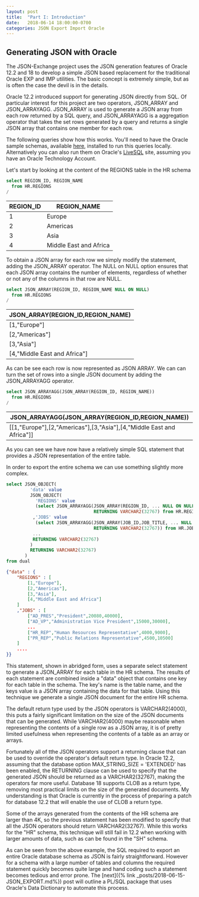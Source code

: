 ```yaml
---
layout: post
title:  "Part I: Introduction"
date:   2018-06-14 18:00:00-0700
categories: JSON Export Import Oracle
---
```

## Generating JSON with Oracle

The JSON-Exchange project uses the JSON generation features of Oracle 12.2 and 18 to develop a simple JSON based replacement for the traditional Oracle EXP and IMP utilities. The basic concept is extremely simple, but as is often the case the devil is in the details. 

Oracle 12.2 introduced support for generating JSON directly from SQL. Of particular interest for this project are two operators, JSON_ARRAY and JSON_ARRAYAGG. JSON_ARRAY is used to generate a JSON array from each row returned by a SQL query, and JSON_ARRAYAGG is a aggregation operator that takes the set rows generated by a query and returns a single JSON array that contains one member for each row. 

The following queries  show how this works. You'll need to have the Oracle sample schemas, available [here](https://github.com/oracle/db-sample-schemas), installed to run this queries locally. Alternatively you can also run them on Oracle's [LiveSQL](https://livesql.oracle.com/apex/livesql/file/index.html) site, assuming you have an Oracle Technology Account. 

Let's start by looking at the content of the REGIONS table in the HR schema

```SQL
select REGION_ID, REGION_NAME
  from HR.REGIONS
/  
```

| REGION_ID | REGION_NAME            |
| --------- | ---------------------- |
| 1         | Europe                 |
| 2         | Americas               |
| 3         | Asia                   |
| 4         | Middle East and Africa |

To obtain a JSON array for each row we simply modify the statement, adding the JSON_ARRAY operator. The  NULL on NULL option ensures that each JSON array contains the number of elements, regardless of whether or not any of the columns in that row are NULL.

```SQL
select JSON_ARRAY(REGION_ID, REGION_NAME NULL ON NULL)
  from HR.REGIONS
/  
```

| JSON_ARRAY(REGION_ID,REGION_NAME) |
| --------------------------------- |
| [1,"Europe"]                      |
| [2,"Americas"]                    |
| [3,"Asia"]                        |
| [4,"Middle East and Africa"]      |

As can be see each row is now represented as JSON ARRAY. We can can turn the set of rows into a single JSON document by adding the JSON_ARRAYAGG operator.

```SQL
select JSON_ARRAYAGG(JSON_ARRAY(REGION_ID, REGION_NAME))
  from HR.REGIONS
/  
```

| JSON_ARRAYAGG(JSON_ARRAY(REGION_ID,REGION_NAME))             |
| ------------------------------------------------------------ |
| [[1,"Europe"],[2,"Americas"],[3,"Asia"],[4,"Middle East and Africa"]] |

As you can see we have now have a relatively simple SQL statement that provides a JSON representation of the entire table. 

In order to export the entire schema we can use something slightly more complex.

```SQL
select JSON_OBJECT(
         'data' value 
         JSON_OBJECT(
           'REGIONS' value
           (select JSON_ARRAYAGG(JSON_ARRAY(REGION_ID, ... NULL ON NULL) 
                                 RETURNING VARCHAR2(32767) from HR.REGIONS)
          ,'JOBS' value
           (select JSON_ARRAYAGG(JSON_ARRAY(JOB_ID,JOB_TITLE, ... NULL ON NULL)
                                 RETURNING VARCHAR2(32767)) from HR.JOBS)
          ...
          RETURNING VARCHAR2(32767)
         )
         RETURNING VARCHAR2(32767)    
       )
from dual
```

```JSON
{"data" : {
    "REGIONS" : [
        [1,"Europe"],
        [2,"Americas"],
        [3,"Asia"],
        [4,"Middle East and Africa"]
    ]
    ,"JOBS" : [
        ["AD_PRES","President",20080,40000],
        ["AD_VP","Administration Vice President",15000,30000],
        ...
        ["HR_REP","Human Resources Representative",4000,9000],
        ["PR_REP","Public Relations Representative",4500,10500]
    ]
    ....
}}
```

This statement, shown in abridged form, uses a separate select statement to generate a JSON_ARRAY for each table in the HR schema. The results of each statement are combined inside a "data" object that contains one key for each table in the schema. The key's name is the table name, and the keys value is a JSON array containing the data for that table. Using this technique we generate a single JSON document for the entire HR schema. 

The default return type used by the JSON operators is VARCHAR2(4000), this puts a fairly significant limitation on the size of the JSON documents that can be generated. While VARCHAR2(4000) maybe  reasonable when representing the contents of a single row as a JSON array, it is of pretty limited usefulness when representing the contents of a table as an array or arrays. 

Fortunately all of tthe JSON operators support a returning clause that can be used to override the operator's default return type. In Oracle 12.2, assuming that the database option MAX_STRING_SIZE = 'EXTENDED' has been enabled, the RETURNING clause can be used to specify that the generated JSON should be returned as a VARCHAR2(32767), making the operators far more useful. Database 18 supports CLOB as a return type, removing most practical limits on the size of the generated documents.  My understanding is that Oracle is currently in the process of preparing a patch for database 12.2 that will enable the use of CLOB a return type. 

Some of the arrays generated from the contents of the HR schema are larger than 4K, so the previous statement has been modified to specify that all the JSON operators should return VARCHAR2(32767). While this works for the "HR" schema, this technique will still fail in 12.2 when working with larger amounts of data, such as can be found in the "SH" schema. 

As can be seen from the above example, the SQL required to export an entire Oracle database schema as JSON is fairly straightforward. However for a schema with a large number of tables and columns the required statement quickly becomes quite large and hand coding such a statement becomes tedious and error prone. The [next]({% link _posts/2018-06-15-JSON_EXPORT.md%}) post will outline a PL/SQL package that uses Oracle's Data Dictionary to automate this process.